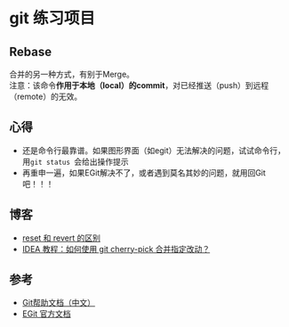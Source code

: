 # git 练习项目 

## Rebase
合并的另一种方式，有别于Merge。  
注意：该命令**作用于本地（local）的commit**，对已经推送（push）到远程（remote）的无效。

## 心得
- 还是命令行最靠谱。如果图形界面（如egit）无法解决的问题，试试命令行，用`git status `会给出操作提示
- 再重申一遍，如果EGit解决不了，或者遇到莫名其妙的问题，就用回Git吧！！！

## 博客
- [reset 和 revert 的区别](http://www.youngzy.com/blog/2019/08/git-difference-between-reset-and-revert-using-eclipse/)
- [IDEA 教程：如何使用 git cherry-pick 合并指定改动？](http://www.YoungZY.com/)


## 参考
- [Git帮助文档（中文）](https://git-scm.com/book/zh/v2)
- [EGit 官方文档](https://wiki.eclipse.org/EGit/User_Guide)
